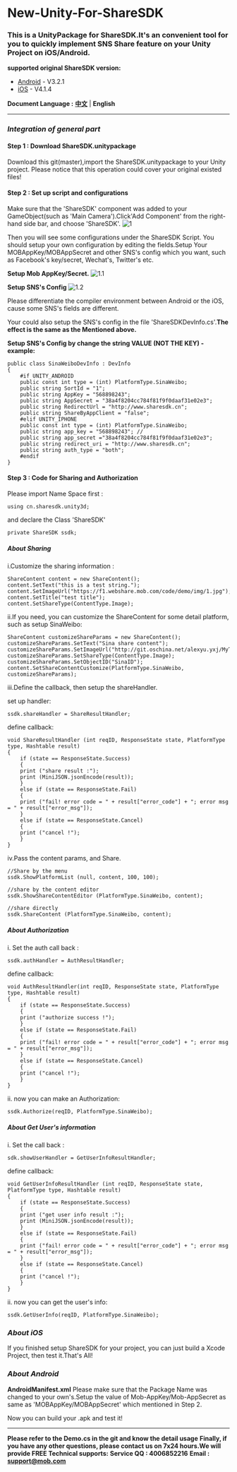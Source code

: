 # New-Unity-For-ShareSDK
### This is a UnityPackage for ShareSDK.It's an convenient tool for you to quickly implement SNS Share feature on your Unity Project on iOS/Android.

**supported original ShareSDK version:**

- [Android](https://github.com/MobClub/ShareSDK-for-Android) - V3.2.1
- [iOS](https://github.com/MobClub/ShareSDK-for-iOS) - V4.1.4

**Document Language :** **[中文](https://github.com/MobClub/New-Unity-For-ShareSDK)** | **English**

- - - - - - - - - - - -

### *Integration of general part*

#### Step 1 : Download ShareSDK.unitypackage
Download this git(master),import the ShareSDK.unitypackage to your Unity project.
Please notice that this operation could cover your original existed files!

#### Step 2 : Set up script and configurations
Make sure that the 'ShareSDK' component was added to your GameObject(such as 'Main Camera').Click'Add Component' from the right-hand side bar, and choose 'ShareSDK'.
![1](media/15367260097687/1.png)

Then you will see some configurations under the ShareSDK Script. 
You should setup your own configuration by editing the fields.Setup Your MOBAppKey/MOBAppSecret and other SNS's config which you want, such as Facebook's key/secret, Wechat's, Twitter's etc.

**Setup Mob AppKey/Secret.**
![1.1](media/15367260097687/1.1.png)

**Setup SNS's Config**
![1.2](media/15367260097687/1.2.png)

Please differentiate the compiler environment between  Android or the iOS, cause some SNS's fields are different.

Your could also setup the SNS's config in the file 'ShareSDKDevInfo.cs'.**The effect is the same as the Mentioned above.**

**Setup SNS's Config by change the string VALUE (NOT THE KEY) - example:**
```
public class SinaWeiboDevInfo : DevInfo 
{
    #if UNITY_ANDROID
    public const int type = (int) PlatformType.SinaWeibo;
    public string SortId = "1";
    public string AppKey = "568898243";
    public string AppSecret = "38a4f8204cc784f81f9f0daaf31e02e3";
    public string RedirectUrl = "http://www.sharesdk.cn";
    public string ShareByAppClient = "false";
    #elif UNITY_IPHONE
    public const int type = (int) PlatformType.SinaWeibo;
    public string app_key = "568898243"; //
    public string app_secret ="38a4f8204cc784f81f9f0daaf31e02e3";
    public string redirect_uri = "http://www.sharesdk.cn";
    public string auth_type = "both";
    #endif
}
```

#### Step 3 : Code for Sharing and Authorization
Please import Name Space first :
```
using cn.sharesdk.unity3d;
```
and declare the Class 'ShareSDK'
```
private ShareSDK ssdk;
```

##### About Sharing
i.Customize the sharing information :
```
ShareContent content = new ShareContent();
content.SetText("this is a test string.");
content.SetImageUrl("https://f1.webshare.mob.com/code/demo/img/1.jpg");
content.SetTitle("test title");
content.SetShareType(ContentType.Image);
```
ii.If you need, you can customize the ShareContent for some detail platform, such as setup SinaWeibo:
```
ShareContent customizeShareParams = new ShareContent();
customizeShareParams.SetText("Sina share content");
customizeShareParams.SetImageUrl("http://git.oschina.net/alexyu.yxj/MyTmpFiles/raw/master/kmk_pic_fld/small/107.JPG");
customizeShareParams.SetShareType(ContentType.Image);
customizeShareParams.SetObjectID("SinaID");
content.SetShareContentCustomize(PlatformType.SinaWeibo, customizeShareParams);
```
iii.Define the callback, then setup the shareHandler.

set up handler:
```
ssdk.shareHandler = ShareResultHandler;
```
define callback:
```
void ShareResultHandler (int reqID, ResponseState state, PlatformType type, Hashtable result)
{
    if (state == ResponseState.Success)
    {
    print ("share result :");
    print (MiniJSON.jsonEncode(result));
    }
    else if (state == ResponseState.Fail)
    {
    print ("fail! error code = " + result["error_code"] + "; error msg = " + result["error_msg"]);
    }
    else if (state == ResponseState.Cancel) 
    {
    print ("cancel !");
    }
}
```

iv.Pass the content params, and Share. 

```
//Share by the menu
ssdk.ShowPlatformList (null, content, 100, 100);

//share by the content editor
ssdk.ShowShareContentEditor (PlatformType.SinaWeibo, content);

//share directly
ssdk.ShareContent (PlatformType.SinaWeibo, content);
```

##### About Authorization
i. Set the auth call back :
```
ssdk.authHandler = AuthResultHandler;
```
define callback:
```
void AuthResultHandler(int reqID, ResponseState state, PlatformType type, Hashtable result)
{
    if (state == ResponseState.Success)
    {
    print ("authorize success !");
    }
    else if (state == ResponseState.Fail)
    {
    print ("fail! error code = " + result["error_code"] + "; error msg = " + result["error_msg"]);
    }
    else if (state == ResponseState.Cancel) 
    {
    print ("cancel !");
    }
}
```
ii. now you can make an Authorization:
```
ssdk.Authorize(reqID, PlatformType.SinaWeibo);
```

##### About Get User's information

i. Set the call back :
```
sdk.showUserHandler = GetUserInfoResultHandler;
```
define callback:
```
void GetUserInfoResultHandler (int reqID, ResponseState state, PlatformType type, Hashtable result)
{
    if (state == ResponseState.Success)
    {
    print ("get user info result :");
    print (MiniJSON.jsonEncode(result));
    }
    else if (state == ResponseState.Fail)
    {
    print ("fail! error code = " + result["error_code"] + "; error msg = " + result["error_msg"]);
    }
    else if (state == ResponseState.Cancel) 
    {
    print ("cancel !");
    }
}
```

ii. now you can get the user's info:
```
ssdk.GetUserInfo(reqID, PlatformType.SinaWeibo);
```

### *About iOS*
If you finished setup ShareSDK for your project, you can just build a Xcode Project, then test it.That's All!

### *About Android*

**AndroidManifest.xml**
Please make sure that the Package Name was changed to your own's.Setup the value of Mob-AppKey/Mob-AppSecret as same as 'MOBAppKey/MOBAppSecret' which mentioned in Step 2.

Now you can build your .apk and test it!


-------

**Please refer to the Demo.cs in the git and know the detail usage**
**Finally, if you have any other questions, please contact us on 7x24 hours.We will provide FREE Technical supports:**
**Service QQ : 4006852216** 
**Email : support@mob.com**

